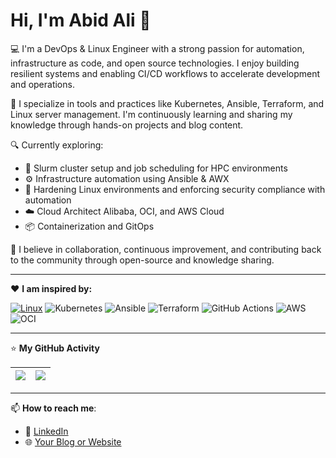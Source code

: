 # Hi, I'm Abid Ali 👋

💻 I'm a DevOps & Linux Engineer with a strong passion for automation, infrastructure as code, and open source technologies. I enjoy building resilient systems and enabling CI/CD workflows to accelerate development and operations.

🚀 I specialize in tools and practices like Kubernetes, Ansible, Terraform, and Linux server management. I'm continuously learning and sharing my knowledge through hands-on projects and blog content.

🔍 Currently exploring:
- 🔧 Slurm cluster setup and job scheduling for HPC environments
- ⚙️ Infrastructure automation using Ansible & AWX
- 🔐 Hardening Linux environments and enforcing security compliance with automation
- ☁️ Cloud Architect Alibaba, OCI, and AWS Cloud
- 📦 Containerization and GitOps

🙌 I believe in collaboration, continuous improvement, and contributing back to the community through open-source and knowledge sharing.

---

❤️ **I am inspired by:**

[![Linux](https://img.shields.io/badge/-Linux-333?logo=linux&logoColor=white)](https://www.redhat.com)
![Kubernetes](https://img.shields.io/badge/-Kubernetes-326ce5?logo=kubernetes&logoColor=white)
![Ansible](https://img.shields.io/badge/-Ansible-ee0000?logo=ansible&logoColor=white)
![Terraform](https://img.shields.io/badge/-Terraform-5c4ee5?logo=terraform&logoColor=white)
![GitHub Actions](https://img.shields.io/badge/-GitHub%20Actions-2088ff?logo=github-actions&logoColor=white)
![AWS](https://img.shields.io/badge/-AWS-232f3e?logo=amazon-aws&logoColor=white)
![OCI](https://img.shields.io/badge/-Oracle%20Cloud-f80000?logo=oracle&logoColor=white)

---

⭐ **My GitHub Activity**

<!-- GitHub Stats Widgets -->
| <img align="center" src="https://github-readme-stats.vercel.app/api?username=abidbajwa951&show_icons=true&theme=radical" /> | <img align="center" src="https://github-readme-stats.vercel.app/api/top-langs/?username=abidbajwa951&layout=compact&theme=radical" /> |
| ------------- | ------------- |

<!-- Add other widgets like streaks or trophies if needed -->

---

📫 **How to reach me**:
- 💼 [LinkedIn](https://www.linkedin.com/in/abidbajwa)
- 🌐 [Your Blog or Website](https://linuxride.com)
